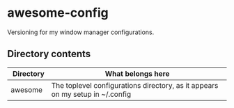 # awesome-config
Versioning for my window manager configurations.

## Directory contents
| Directory | What belongs here |
| ---       | ----------------- |
| awesome   | The toplevel configurations directory, as it appears on my setup in ~/.config |

